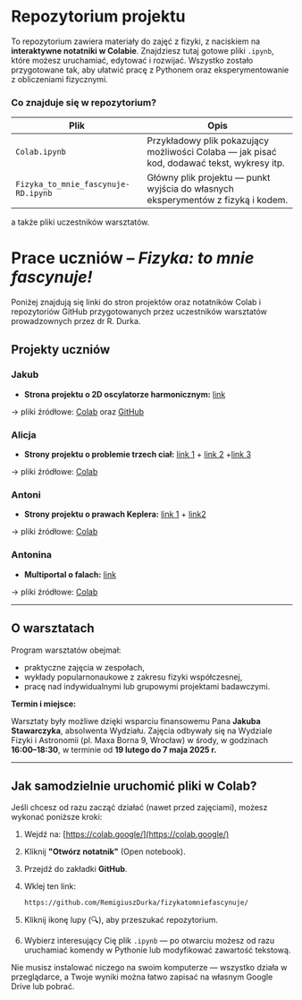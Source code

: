 # Repozytorium projektu

To repozytorium zawiera materiały do zajęć z fizyki, z naciskiem na **interaktywne notatniki w Colabie**. Znajdziesz tutaj gotowe pliki `.ipynb`, które możesz uruchamiać, edytować i rozwijać. Wszystko zostało przygotowane tak, aby ułatwić pracę z Pythonem oraz eksperymentowanie z obliczeniami fizycznymi.

### Co znajduje się w repozytorium?

| Plik                                | Opis                                                                                       |
| ----------------------------------- | ------------------------------------------------------------------------------------------ |
| `Colab.ipynb`                       | Przykładowy plik pokazujący możliwości Colaba — jak pisać kod, dodawać tekst, wykresy itp. |
| `Fizyka_to_mnie_fascynuje-RD.ipynb` | Główny plik projektu — punkt wyjścia do własnych eksperymentów z fizyką i kodem.           |

a także pliki uczestników warsztatów.

# Prace uczniów – *Fizyka: to mnie fascynuje!*

Poniżej znajdują się linki do stron projektów oraz notatników Colab i repozytoriów GitHub przygotowanych przez uczestników warsztatów prowadzownych przez dr R. Durka.

## Projekty uczniów

### Jakub

- **Strona projektu o 2D oscylatorze harmonicznym:** [link](https://ihordai.github.io/Krzywa-L/) 

→ pliki źródłowe: [Colab](https://drive.google.com/drive/folders/1VGZuU4nMb7qu2rW-6Hrk0bXnQIpvAm-9?usp=sharing) oraz [GitHub](https://github.com/IhordaI/Krzywa-L)

### Alicja

- **Strony projektu o problemie trzech ciał:** [link 1](https://remigiuszdurka.github.io/fizykatomniefascynuje/fizyka-Alicja/Alicja-2D.html) + [link 2](https://remigiuszdurka.github.io/fizykatomniefascynuje/fizyka-Alicja/Alicja-n-body(e=0,01).html) +[link 3](https://remigiuszdurka.github.io/fizykatomniefascynuje/fizyka-Alicja/Alicja-n-body(final).html)

→ pliki źródłowe: [Colab](https://drive.google.com/drive/folders/1MIlMxHNB9ppnu4uvH_POYsXGEY2IOrG8?usp=sharing)

### Antoni

- **Strony projektu o prawach Keplera:** [link 1](https://remigiuszdurka.github.io/fizykatomniefascynuje/fizyka-Antoni/Antoni-jedna-trajektoria.html) + [link2](https://remigiuszdurka.github.io/fizykatomniefascynuje/fizyka-Antoni/Antoni-losowe-trajektorie.html)

→ pliki źródłowe: [Colab](https://drive.google.com/drive/folders/1VQp6FaMhu_pVxw3nD4XQwcYCEWKDZBHx?usp=sharing)

### Antonina

- **Multiportal o falach:** [link](https://remigiuszdurka.github.io/fizykatomniefascynuje/fizyka-Antonina/index.html)

→ pliki źródłowe: [Colab](https://drive.google.com/drive/folders/1pwzM2zdr3cLh_5CtNwn8G-rcSCTSiZbZ?usp=sharing)

---

## O warsztatach

Program warsztatów obejmał:
- praktyczne zajęcia w zespołach,
- wykłady popularnonaukowe z zakresu fizyki współczesnej,
- pracę nad indywidualnymi lub grupowymi projektami badawczymi.

**Termin i miejsce:**  

Warsztaty były możliwe dzięki wsparciu finansowemu Pana **Jakuba Stawarczyka**, absolwenta Wydziału. Zajęcia odbywały się na Wydziale Fizyki i Astronomii (pl. Maxa Borna 9, Wrocław) w środy, w godzinach **16:00–18:30**, w terminie od **19 lutego do 7 maja 2025 r.**

---

## Jak samodzielnie uruchomić pliki w Colab?

Jeśli chcesz od razu zacząć działać (nawet przed zajęciami), możesz wykonać poniższe kroki:

1. Wejdź na: [https://colab.google/](https://colab.google/)
2. Kliknij **"Otwórz notatnik"** (Open notebook).
3. Przejdź do zakładki **GitHub**.
4. Wklej ten link:

   ```
   https://github.com/RemigiuszDurka/fizykatomniefascynuje/
   ```
5. Kliknij ikonę lupy (🔍), aby przeszukać repozytorium.
6. Wybierz interesujący Cię plik `.ipynb` — po otwarciu możesz od razu uruchamiać komendy w Pythonie lub modyfikować zawartość tekstową.


Nie musisz instalować niczego na swoim komputerze — wszystko działa w przeglądarce, a Twoje wyniki można łatwo zapisać na własnym Google Drive lub pobrać.

